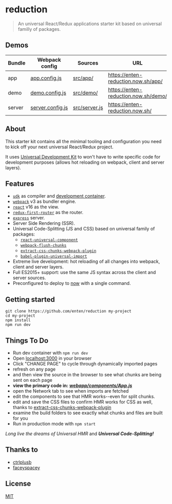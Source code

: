 # reduction

> An universal React/Redux applications starter kit based on universal familly of packages.

## Demos

| Bundle | Webpack config   | Sources       | URL
|--------|------------------|---------------|-------------------------------------
| app    | [app.config.js](./webpack/app.config.js)    | [src/app/](./src/app/)      | https://enten-reduction.now.sh/app/
| demo   | [demo.config.js](./webpack/demo.config.js)   | [src/demo/](./src/demo)     | https://enten-reduction.now.sh/demo/
| server | [server.config.js](./webpack/server.config.js) | [src/server.js](./src/server.js) | https://enten-reduction.now.sh/

## About

This starter kit contains all the minimal tooling and configuration you need to kick off your next universal React/Redux project.

It uses [Universal Development Kit](https://github.com/enten/udk) to won't have to write specific code for development purposes (allows hot reloading on webpack, client and server layers).

## Features

* [`udk`](https://github.com/enten/udk) as compiler and [development container](https://github.com/enten/udk#dev-container).
* [`webpack`](https://github.com/webpack/webpack) v3 as bundler engine.
* [`react`](https://github.com/facebook/react/) v16 as the view.
* [`redux-first-router`](https://github.com/faceyspacey/redux-first-router) as the router.
* [`express`](https://github.com/expressjs/express) server.
* Server Side Rendering (SSR).
* Universal Code-Splitting (JS and CSS) based on universal family of packages: 
  * [`react-universal-component`](https://github.com/faceyspacey/react-universal-component)
  * [`webpack-flush-chunks`](https://github.com/faceyspacey/webpack-flush-chunks)
  * [`extract-css-chunks-webpack-plugin`](https://github.com/faceyspacey/extract-css-chunks-webpack-plugin)
  * [`babel-plugin-universal-import`](https://github.com/faceyspacey/babel-plugin-universal-import)
* Extreme live development: hot reloading of all changes into webpack, client and server layers.
* Full ES2015+ support: use the same JS syntax across the client and server sources.
* Preconfigured to deploy to [now](https://zeit.co/now) with a single command.

## Getting started

```shell
git clone https://github.com/enten/reduction my-project
cd my-project
npm install
npm run dev
```

## Things To Do

- Run dev container with `npm run dev`
- Open [localhost:3000](http://localhost:3000) in your browser
- Click "CHANGE PAGE" to cycle through dynamically imported pages
- refresh on any page
- and then view the source in the browser to see what chunks are being sent on each page
- **view the primary code in:** ***[webapp/components/App.js](./webapp/components/App.js)***
- open the Network tab to see when imports are fetched
- edit the components to see that HMR works--even for split chunks.
- edit and save the CSS files to confirm HMR works for CSS as well, thanks to [extract-css-chunks-webpack-plugin](https://github.com/faceyspacey/extract-css-chunks-webpack-plugin)
- examine the build folders to see exactly what chunks and files are built for you 
- Run in production mode with `npm start`

*Long live the dreams of Universal HMR* and ***Universal Code-Splitting!***

## Thanks to

* [ctrlplusb](https://github.com/ctrlplusb)
* [faceyspacey](https://github.com/faceyspacey)

## License

[MIT](./LICENSE)
